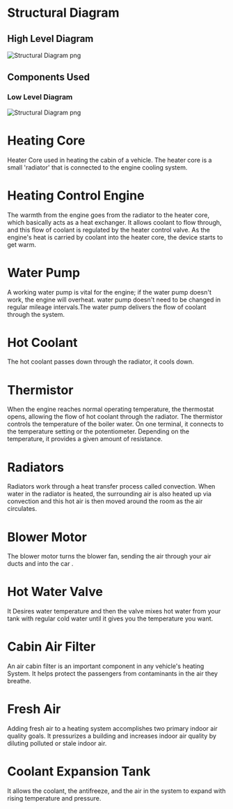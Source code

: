 # Structural Diagram 

## High Level Diagram

![Structural Diagram png](https://user-images.githubusercontent.com/98817564/155713294-be9f8e1e-bf42-4a06-b312-2cfef5103023.jpg)

## Components Used

### Low Level Diagram

![Structural Diagram png](https://user-images.githubusercontent.com/98817564/155724258-2d726c05-09fd-43ea-8878-25d478d96fbb.png)

# Heating Core
Heater Core used in heating the cabin of a vehicle. The heater core is a small 'radiator' that is connected to the engine cooling system.

# Heating Control Engine
The warmth from the engine goes from the radiator to the heater core, which basically acts as a heat exchanger. It allows coolant to flow through, and this flow of coolant is regulated by the heater control valve. As the engine's heat is carried by coolant into the heater core, the device starts to get warm.

# Water Pump
A working water pump is vital for the engine; if the water pump doesn't work, the engine will overheat. water pump doesn't need to be changed in regular mileage intervals.The water pump delivers the flow of coolant through the system.

# Hot Coolant
The hot coolant passes down through the radiator, it cools down.

# Thermistor
When the engine reaches normal operating temperature, the thermostat opens, allowing the flow of hot coolant through the radiator. 
The thermistor controls the temperature of the boiler water. On one terminal, it connects to the temperature setting or the potentiometer. Depending on the temperature, it provides a given amount of resistance. 

# Radiators
Radiators work through a heat transfer process called convection. When water in the radiator is heated, the surrounding air is also heated up via convection and this hot air is then moved around the room as the air circulates.

# Blower Motor
The blower motor turns the blower fan, sending the air through your air ducts and into the car . 

# Hot Water Valve
 It Desires water temperature and then the valve mixes hot water from your tank with regular cold water until it gives you the temperature you want.
 
 # Cabin Air Filter
 An air cabin filter is an important component in any vehicle's heating System. It helps protect the passengers from contaminants in the air they breathe.
 
 # Fresh Air
 Adding fresh air to a heating system accomplishes two primary indoor air quality goals. It pressurizes a building and increases indoor air quality by diluting  polluted or stale indoor air.
 
 # Coolant Expansion Tank
  It allows the coolant, the antifreeze, and the air in the system to expand with rising temperature and pressure.








